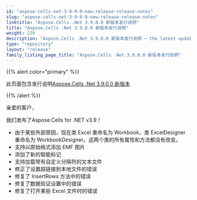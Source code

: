 ```yaml
---
id: "aspose-cells-net-3-9-0-0-new-release-release-notes"
slug: "aspose-cells-net-3-9-0-0-new-release-release-notes"
linktitle: "Aspose.Cells .Net 3.9.0.0 新版本发行说明"
title: "Aspose.Cells .Net 3.9.0.0 新版本发行说明"
weight: 220
description: "Aspose.Cells .Net 3.9.0.0 新版本发行说明 – the latest updates and fixes."
type: "repository"
layout: "release"
family_listing_page_title: "Aspose.Cells .Net 3.9.0.0 新版本发行说明"
---
```

{{% alert color="primary" %}} 

此页面包含发行说明[Aspose.Cells .Net 3.9.0.0 新版本](https://releases.aspose.com/cells/net/new-releases/aspose.cells-.net-3.9.0.0-new-release/)

{{% /alert %}} 

亲爱的客户，

我们发布了Aspose.Cells for .NET v3.9！

- 由于某些外部原因，现在类 Excel 重命名为 Workbook，类 ExcelDesigner 重命名为 WorkbookDesigner。这两个类的所有属性和方法都没有改变。
- 支持以原始格式添加 EMF 图片
- 添加了新的智能标记
- 支持加载带有自定义分隔符的文本文件
- 修正了设置超链接到本地文件的错误
- 修复了 InsertRows 方法中的错误
- 修复了数据验证设置中的错误
- 修复了打开某些 Excel 文件时的错误
